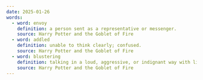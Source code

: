 ```yaml
---
date: 2025-01-26
words:
  - word: envoy
    definition: a person sent as a representative or messenger.
    source: Harry Potter and the Goblet of Fire
  - word: addled
    definition: unable to think clearly; confused. 
    source: Harry Potter and the Goblet of Fire
  - word: blustering
    definition: talking in a loud, aggressive, or indignant way with little effect. 
    source: Harry Potter and the Goblet of Fire
---
```

